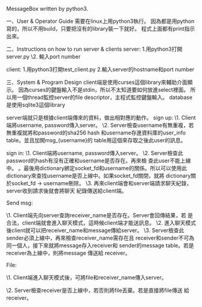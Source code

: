 MessageBox written by python3.

一、User & Operator Guide 
需要在linux上用python3執行。 
因為都是用python寫的，所以不用build，只要把沒有的library裝一下就好。 
程式上面都有print指示出來。 

二、Instructions on how to run server & clients 
server: 
1.用python3打開server.py 
\2. 輸入port number 

client: 
1.用python3打開test_client.py 
2.輸入server的hostname和port number 


三、System & Program Design 
client端是使用curses這個library來輔助介面顯示。 
因為curses的鍵盤輸入不是stdin，所以不太知道要如何放進select裡面。 
所以用一個thread監控server的file descriptor，主程式監控鍵盤輸入。 
database是使用sqlite3這個library 


server端就只是根據client端傳來的資料，做出相對應的動作。 
sign up: 
\1. Client端將username, password傳入server。 
\2. Server檢查username有無重複，若無重複就將和password的sha256 hash
和username存進資料庫的user_info table。並且加開msg_{username}的
table用這個來存取之後此user的訊息。 

sign in: 
\1. Client端將username, password傳入server。 
\2. Server檢查此password的hash有沒有正確和username是否存在。再來檢
查此user不能上線中。 
。最後用dictionary綁定socket_fd和username的關係。所以可以使用此
dictionary來查找username是否上線中。如果socket_fd關閉，就將
dictionary關於socket_fd -> username刪除。 
\3. 再來client端會和server端請求聊天紀錄，server收到請求後就會將聊天
紀錄傳送給client端。 

Send msg: 

\1. Client端先向server查詢receiver_name是否存在。Server會回傳結果，若
是合法，client端就會進入聊天模式，這時候client端才能送訊息。 
\2. 進入聊天模式後client就可以把receiver_name和message傳給server。 
\3. Server檢查此sender必須上線中，再來檢查receiver_name需存在且
receiver和sender不可為同一個人，接下來就將message存入receiver和
sender的message table。若是receiver為上線中，則將message 傳送給
receiver。 

File: 

\1. Client端進入聊天模式後，可將file和receiver_name傳入server。 

\2. Server檢查receiver是否上線中，若否則將file丟棄。若是直接將file傳送
給receiver。